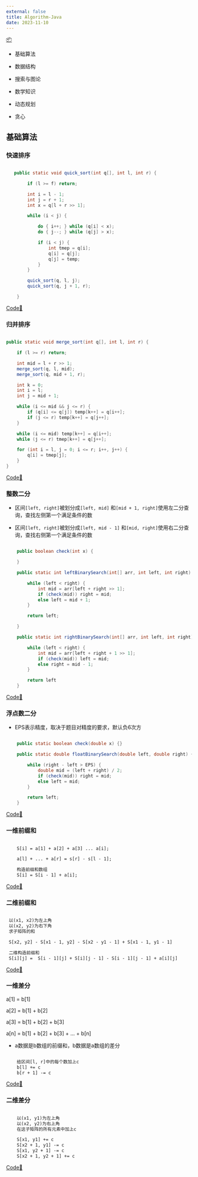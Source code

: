 ```yaml
---
external: false
title: Algorithm-Java
date: 2023-11-10
---
```


[📦](https://github.com/Agility6/algorithm/tree/main/algorithm-java)

- 基础算法

- 数据结构

- 搜索与图论

- 数学知识

- 动态规划

- 贪心  


## 基础算法

### 快速排序

```java

   public static void quick_sort(int q[], int l, int r) {

        if (l >= f) return;

        int i = l - 1;
        int j = r + 1;
        int x = q[l + r >> 1];

        while (i < j) {

            do { i++; } while (q[i] < x);
            do { j--; } while (q[j] > x);

            if (i < j) {
                int tmep = q[i];
                q[i] = q[j];
                q[j] = temp;
            }
        }

        quick_sort(q, l, j);
        quick_sort(q, j + 1, r);

    }
```

[Code🌰](https://github.com/Agility6/algorithm/blob/main/algorithm-java/src/basic_algorithm/QuickSort.java)

### 归并排序

```java

public static void merge_sort(int q[], int l, int r) {

    if (l >= r) return;

    int mid = l + r >> 1;
    merge_sort(q, l, mid);
    merge_sort(q, mid + 1, r);

    int k = 0;
    int i = l;
    int j = mid + 1;

    while (i <= mid && j <= r) {
        if (q[i] <= q[j]) temp[k++] = q[i++];
        if (j <= r) temp[k++] = q[j++];
    }

    while (i <= mid) temp[k++] = q[i++];
    while (j <= r) tmep[k++] = q[j++];

    for (int i = l, j = 0; i <= r; i++, j++) {
        q[i] = tmep[j];
    }
}

```

[Code🌰](https://github.com/Agility6/algorithm/blob/main/algorithm-java/src/basic_algorithm/MergeSort.java)

### 整数二分

- 区间`[left, right]`被划分成`[left, mid]` 和`[mid + 1, right]`使用左二分查询，查找左侧第一个满足条件的数

- 区间`[left, right]`被划分成`[left, mid - 1]` 和`[mid, right]`使用右二分查询，查找右侧第一个满足条件的数

```java

    public boolean check(int x) {

    }

    public static int leftBinarySearch(int[] arr, int left, int right) {

        while (left < right) {
            int mid = arr[left + right >> 1];
            if (check(mid)) right = mid;
            else left = mid + 1;
        }

        return left;

    }

    public static int rightBinarySearch(int[] arr, int left, int right) {

        while (left < right) {
            int mid = arr[left + right + 1 >> 1];
            if (check(mid)) left = mid;
            else right = mid - 1; 
        }

        return left
    }

```

[Code🌰](https://github.com/Agility6/algorithm/blob/main/algorithm-java/src/basic_algorithm/IntegerBinary.java)

### 浮点数二分

- EPS表示精度，取决于题目对精度的要求，默认负6次方

```java

    public static boolean check(double x) {}

    public static double floatBinarySearch(double left, double right) {

        while (right - left > EPS) {
            double mid = (left + right) / 2;
            if (check(mid)) right = mid;
            else left = mid;
        }

        return left;
    }

```

[Code🌰](https://github.com/Agility6/algorithm/blob/main/algorithm-java/src/basic_algorithm/FloatBinary.java)

### 一维前缀和

```txt

    S[i] = a[1] + a[2] + a[3] ... a[i];

    a[l] + ... + a[r] = s[r] - s[l - 1];

    构造前缀和数组
    S[i] = S[i - 1] + a[i];

```

[Code🌰](https://github.com/Agility6/algorithm/blob/main/algorithm-java/src/basic_algorithm/PrefixesSum.java)

### 二维前缀和

```txt

 以(x1, x2)为左上角 
 以(x2, y2)为右下角
 求子矩阵的和

 S[x2, y2] - S[x1 - 1, y2] - S[x2 - y1 - 1] + S[x1 - 1, y1 - 1]

 二维构造前缀和
 S[i][j] =  S[i - 1][j] + S[i][j - 1] - S[i - 1][j - 1] + a[i][j]

```

[Code🌰](https://github.com/Agility6/algorithm/blob/main/algorithm-java/src/basic_algorithm/PrefixesSum2.java)

### 一维差分

a[1] = b[1]  

a[2] = b[1] + b[2]  

a[3] = b[1] + b[2] + b[3]  

a[n] = b[1] + b[2] + b[3] + ... + b[n]  

- a数据是b数组的前缀和，b数据是a数组的差分

```txt

    给区间[l, r]中的每个数加上c
    b[l] += c
    b[r + 1] -= c

```

[Code🌰](https://github.com/Agility6/algorithm/blob/main/algorithm-java/src/basic_algorithm/differential.java)


### 二维差分

```txt

    以(x1, y1)为左上角
    以(x2, y2)为右上角
    在这子矩阵的所有元素中加上c

    S[x1, y1] += c
    S[x2 + 1, y1] -= c
    S[x1, y2 + 1] -= c
    S[x2 + 1, y2 + 1] += c

```

[Code🌰](https://github.com/Agility6/algorithm/blob/main/algorithm-java/src/basic_algorithm/differential2.java)

